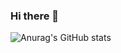 ### Hi there 👋
![Anurag's GitHub stats](https://github-readme-stats.vercel.app/api?username=SeokJuGo&show_icons=true&theme=radical)
<!--
**SeokJuGo/SeokJuGo** is a ✨ _special_ ✨ repository because its `README.md` (this file) appears on your GitHub profile.

Here are some ideas to get you started:

- 🔭 I’m currently working on ...
- 🌱 I’m currently learning ...
- 👯 I’m looking to collaborate on ...
- 🤔 I’m looking for help with ...
- 💬 Ask me about ...
- 📫 How to reach me: ...
- 😄 Pronouns: ...
- ⚡ Fun fact: ...
-->
